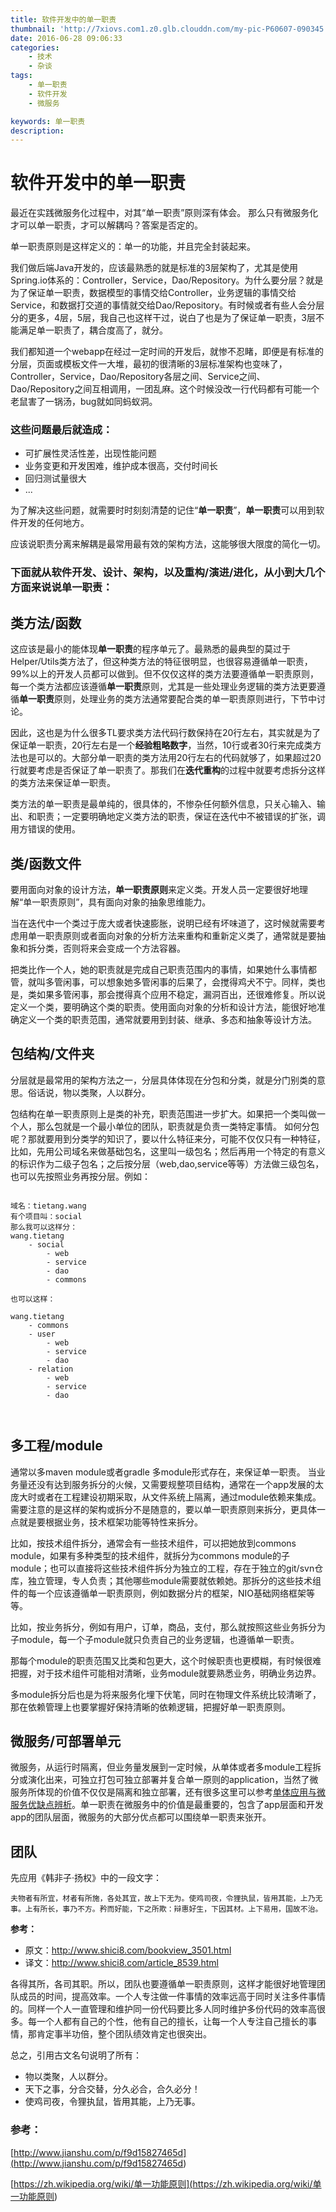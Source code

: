 ```yaml
---
title: 软件开发中的单一职责
thumbnail: 'http://7xiovs.com1.z0.glb.clouddn.com/my-pic-P60607-090345.jpg'
date: 2016-06-28 09:06:33
categories:
	- 技术
	- 杂谈
tags:
	- 单一职责
	- 软件开发
	- 微服务

keywords: 单一职责
description:
---
```


# 软件开发中的单一职责

 
最近在实践微服务化过程中，对其“单一职责”原则深有体会。
那么只有微服务化才可以单一职责，才可以解耦吗？答案是否定的。

单一职责原则是这样定义的：单一的功能，并且完全封装起来。

我们做后端Java开发的，应该最熟悉的就是标准的3层架构了，尤其是使用Spring.io体系的：Controller，Service，Dao/Repository。为什么要分层？就是为了保证单一职责，数据模型的事情交给Controller，业务逻辑的事情交给Service，和数据打交道的事情就交给Dao/Repository。有时候或者有些人会分层分的更多，4层，5层，我自己也这样干过，说白了也是为了保证单一职责，3层不能满足单一职责了，耦合度高了，就分。

我们都知道一个webapp在经过一定时间的开发后，就惨不忍睹，即便是有标准的分层，页面或模板文件一大堆，最初的很清晰的3层标准架构也变味了，Controller，Service，Dao/Repository各层之间、Service之间、Dao/Repository之间互相调用，一团乱麻。这个时候没改一行代码都有可能一个老鼠害了一锅汤，bug就如同蚂蚁洞。

### 这些问题最后就造成：

- 可扩展性灵活性差，出现性能问题
- 业务变更和开发困难，维护成本很高，交付时间长
- 回归测试量很大
- ...

为了解决这些问题，就需要时时刻刻清楚的记住“**单一职责**”，**单一职责**可以用到软件开发的任何地方。

应该说职责分离来解耦是最常用最有效的架构方法，这能够很大限度的简化一切。

### 下面就从软件开发、设计、架构，以及重构/演进/进化，从小到大几个方面来说说**单一职责**：

## 类方法/函数

这应该是最小的能体现**单一职责**的程序单元了。最熟悉的最典型的莫过于Helper/Utils类方法了，但这种类方法的特征很明显，也很容易遵循单一职责，99%以上的开发人员都可以做到。但不仅仅这样的类方法要遵循单一职责原则，每一个类方法都应该遵循**单一职责**原则，尤其是一些处理业务逻辑的类方法更要遵循**单一职责**原则，处理业务的类方法通常要配合类的单一职责原则进行，下节中讨论。

因此，这也是为什么很多TL要求类方法代码行数保持在20行左右，其实就是为了保证单一职责，20行左右是一个**经验粗略数字**，当然，10行或者30行来完成类方法也是可以的。大部分单一职责的类方法用20行左右的代码就够了，如果超过20行就要考虑是否保证了单一职责了。那我们在**迭代重构**的过程中就要考虑拆分这样的类方法来保证单一职责。

类方法的单一职责是最单纯的，很具体的，不惨杂任何额外信息，只关心输入、输出、和职责；一定要明确地定义类方法的职责，保证在迭代中不被错误的扩张，调用方错误的使用。

## 类/函数文件
	
要用面向对象的设计方法，**单一职责原则**来定义类。开发人员一定要很好地理解“单一职责原则”，具有面向对象的抽象思维能力。

当在迭代中一个类过于庞大或者快速膨胀，说明已经有坏味道了，这时候就需要考虑用单一职责原则或者面向对象的分析方法来重构和重新定义类了，通常就是要抽象和拆分类，否则将来会变成一个方法容器。

把类比作一个人，她的职责就是完成自己职责范围内的事情，如果她什么事情都管，就叫多管闲事，可以想象她多管闲事的后果了，会搅得鸡犬不宁。同样，类也是，类如果多管闲事，那会搅得真个应用不稳定，漏洞百出，还很难修复。所以说定义一个类，要明确这个类的职责。使用面向对象的分析和设计方法，能很好地准确定义一个类的职责范围，通常就要用到封装、继承、多态和抽象等设计方法。

 
## 包结构/文件夹

分层就是最常用的架构方法之一，分层具体体现在分包和分类，就是分门别类的意思。俗话说，物以类聚，人以群分。

包结构在单一职责原则上是类的补充，职责范围进一步扩大。如果把一个类叫做一个人，那么包就是一个最小单位的团队，职责就是负责一类特定事情。
如何分包呢？那就要用到分类学的知识了，要以什么特征来分，可能不仅仅只有一种特征，比如，先用公司域名来做基础包名，这里叫一级包名；然后再用一个特定的有意义的标识作为二级子包名；之后按分层（web,dao,service等等）方法做三级包名，也可以先按照业务再按分层。例如：

```

域名：tietang.wang
有个项目叫：social
那么我可以这样分：
wang.tietang
	- social
		- web
		- service
		- dao
		- commons

也可以这样：

wang.tietang
	- commons
	- user
		- web
		- service
		- dao
	- relation
		- web
		- service
		- dao	 		
			


```

## 多工程/module

通常以多maven module或者gradle 多module形式存在，来保证单一职责。
当业务量还没有达到服务拆分的火候，又需要规整项目结构，通常在一个app发展的太庞大时或者在工程建设初期采取，从文件系统上隔离，通过module依赖来集成。需要注意的是这样的架构或拆分不是随意的，要以单一职责原则来拆分，更具体一点就是要根据业务，技术框架功能等特性来拆分。

比如，按技术组件拆分，通常会有一些技术组件，可以把她放到commons module，如果有多种类型的技术组件，就拆分为commons module的子module；也可以直接将这些技术组件拆分为独立的工程，存在于独立的git/svn仓库，独立管理，专人负责；其他哪些module需要就依赖她。那拆分的这些技术组件的每一个应该遵循单一职责原则，例如数据分片的框架，NIO基础网络框架等等。

比如，按业务拆分，例如有用户，订单，商品，支付，那么就按照这些业务拆分为子module，每一个子module就只负责自己的业务逻辑，也遵循单一职责。

那每个module的职责范围又比类和包更大，这个时候职责也更模糊，有时候很难把握，对于技术组件可能相对清晰，业务module就要熟悉业务，明确业务边界。

多module拆分后也是为将来服务化埋下伏笔，同时在物理文件系统比较清晰了，那在依赖管理上也要掌握好保持清晰的依赖逻辑，把握好单一职责原则。

## 微服务/可部署单元

微服务，从运行时隔离，但业务量发展到一定时候，从单体或者多module工程拆分或演化出来，可独立打包可独立部署并复合单一原则的application，当然了微服务所体现的价值不仅仅是隔离和独立部署，还有很多这里可以参考[单体应用与微服务优缺点辨析](<http://www.infoq.com/cn/news/2015/04/single-app-micro-service>)。单一职责在微服务中的价值是最重要的，包含了app层面和开发app的团队层面，微服务的大部分优点都可以围绕单一职责来张开。

## 团队

先应用《韩非子·扬权》中的一段文字：

```
夫物者有所宜，材者有所施，各处其宜，故上下无为。使鸡司夜，令狸执鼠，皆用其能，上乃无事。上有所长，事乃不方。矜而好能，下之所欺：辩惠好生，下因其材。上下易用，国故不治。
```
**参考：**
	
- 原文：http://www.shici8.com/bookview_3501.html
- 译文：http://www.shici8.com/article_8539.html

各得其所，各司其职。所以，团队也要遵循单一职责原则，这样才能很好地管理团队成员的时间，提高效率。一个人专注做一件事情的效率远高于同时关注多件事情的。同样一个人一直管理和维护同一份代码要比多人同时维护多份代码的效率高很多。每一个人都有自己的个性，他有自己的擅长，让每一个人专注自己擅长的事情，那肯定事半功倍，整个团队绩效肯定也很突出。

 
总之，引用古文名句说明了所有：

- 物以类聚，人以群分。
- 天下之事，分合交替，分久必合，合久必分！
- 使鸡司夜，令狸执鼠，皆用其能，上乃无事。
 

 
### 参考：

 [http://www.jianshu.com/p/f9d15827465d](<http://www.jianshu.com/p/f9d15827465d>)
 
 [https://zh.wikipedia.org/wiki/单一功能原则](<https://zh.wikipedia.org/wiki/单一功能原则>)






